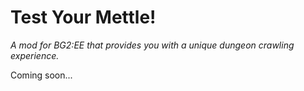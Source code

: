 # Test Your Mettle!
*A mod for BG2:EE that provides you with a unique dungeon crawling experience.*

Coming soon...
